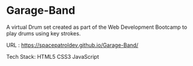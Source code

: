 # Garage-Band
A virtual Drum set created as part of the Web Development Bootcamp to play drums using key strokes.

URL : https://spacepatroldev.github.io/Garage-Band/

Tech Stack: HTML5 CSS3 JavaScript
